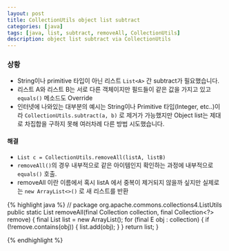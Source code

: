 ```yaml
---
layout: post
title: CollectionUtils object list subtract 
categories: [java]
tags: [java, list, subtract, removeAll, CollectionUtils]
description: object list subtract via CollectionUtils
---
```



### 상황 
* String이나 primitive 타입이 아닌 리스트 `List<A>` 간 subtract가 필요했습니다.  
* 리스트 A와 리스트 B는 서로 다른 객체이지만 필드들이 같은 값을 가지고 있고 `equals()` 메소드도 Override  
* 인터넷에 나와있는 대부분의 예시는 String이나 Primitive 타입(Integer, etc..)이라 `CollectionUtils.subtract(a, b)` 로 제거가 가능했지만 Object list는 제대로 차집합을 구하지 못해 여러차례 다른 방법 시도했습니다.

#### 해결

* `List c = CollectionUtils.removeAll(listA, listB)`  
* `removeAll()`의 경우 내부적으로 같은 아이템인지 확인하는 과정에 내부적으로 `equals()` 호출.
* removeAll 이란 이름에서 혹시 listA 에서 중복이 제거되지 않을까 싶지만 실제로는 `new ArrayList<>()` 로 새 리스트를 반환

{% highlight java %}
// package org.apache.commons.collections4.ListUtils
public static <E> List<E> removeAll(final Collection<E> collection, final Collection<?> remove) {
    final List<E> list = new ArrayList<E>();
    for (final E obj : collection) {
        if (!remove.contains(obj)) {
            list.add(obj);
        }
    }
    return list;
}

{% endhighlight %}
